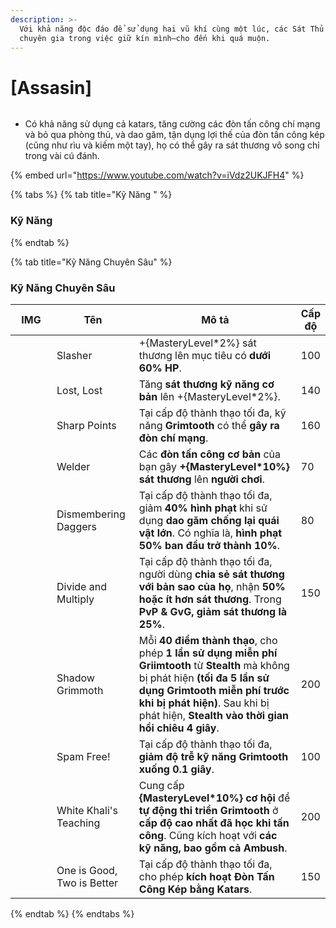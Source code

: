 ```yaml
---
description: >-
  Với khả năng độc đáo để sử dụng hai vũ khí cùng một lúc, các Sát Thủ là những
  chuyên gia trong việc giữ kín mình—cho đến khi quá muộn.
---
```


# \[Assasin]

<figure><img src="../../.gitbook/assets/700px-1Mercenario.png" alt=""><figcaption></figcaption></figure>

* Có khả năng sử dụng cả katars, tăng cường các đòn tấn công chí mạng và bỏ qua phòng thủ, và dao găm, tận dụng lợi thế của đòn tấn công kép (cũng như rìu và kiếm một tay), họ có thể gây ra sát thương vô song chỉ trong vài cú đánh.

{% embed url="https://www.youtube.com/watch?v=iVdz2UKJFH4" %}

{% tabs %}
{% tab title="Kỹ Năng " %}
### **Kỹ Năng**
{% endtab %}

{% tab title="Kỹ Năng Chuyên Sâu" %}
### Kỹ Năng Chuyên Sâu

<table><thead><tr><th width="84">IMG</th><th width="127">Tên</th><th width="383">Mô tả</th><th>Cấp độ</th></tr></thead><tbody><tr><td><img src="../../.gitbook/assets/136a.png" alt=""></td><td>Slasher</td><td>+{MasteryLevel*2%} sát thương lên mục tiêu có <strong>dưới 60% HP</strong>.</td><td>100</td></tr><tr><td><img src="../../.gitbook/assets/137a.png" alt=""></td><td>Lost, Lost</td><td>Tăng <strong>sát thương kỹ năng cơ bản</strong> lên +{MasteryLevel*2%}.</td><td>140</td></tr><tr><td><img src="../../.gitbook/assets/137a.png" alt=""></td><td>Sharp Points</td><td>Tại cấp độ thành thạo tối đa, kỹ năng <strong>Grimtooth</strong> có thể <strong>gây ra đòn chí mạng</strong>.</td><td>160</td></tr><tr><td><img src="../../.gitbook/assets/141a.png" alt=""></td><td>Welder</td><td>Các <strong>đòn tấn công cơ bản</strong> của bạn gây <strong>+{MasteryLevel*10%} sát thương</strong> lên <strong>người chơi</strong>.</td><td>70</td></tr><tr><td><img src="../../.gitbook/assets/1004aa.png" alt=""></td><td>Dismembering Daggers</td><td>Tại cấp độ thành thạo tối đa, giảm <strong>40% hình phạt</strong> khi sử dụng <strong>dao găm chống lại quái vật lớn</strong>. Có nghĩa là, <strong>hình phạt 50% ban đầu trở thành 10%</strong>.</td><td>80</td></tr><tr><td><img src="../../.gitbook/assets/image (265).png" alt="" data-size="original"></td><td>Divide and Multiply</td><td>Tại cấp độ thành thạo tối đa, người dùng <strong>chia sẻ sát thương với bản sao của họ</strong>, nhận <strong>50% hoặc ít hơn sát thương</strong>. Trong <strong>PvP &#x26; GvG, giảm sát thương là 25%</strong>.</td><td>150</td></tr><tr><td><img src="../../.gitbook/assets/image (266).png" alt="" data-size="original"></td><td>Shadow Grimmoth</td><td>Mỗi <strong>40 điểm thành thạo</strong>, cho phép <strong>1 lần sử dụng miễn phí Griimtooth</strong> từ <strong>Stealth</strong> mà không bị phát hiện <strong>(tối đa 5 lần sử dụng Grimtooth miễn phí trước khi bị phát hiện)</strong>. Sau khi bị phát hiện, <strong>Stealth vào thời gian hồi chiêu 4 giây</strong>.</td><td>200</td></tr><tr><td><img src="../../.gitbook/assets/image (267).png" alt="" data-size="original"></td><td>Spam Free!</td><td>Tại cấp độ thành thạo tối đa, <strong>giảm độ trễ kỹ năng Grimtooth xuống 0.1 giây</strong>.</td><td>100</td></tr><tr><td><img src="../../.gitbook/assets/image (268).png" alt="" data-size="original"></td><td>White Khali's Teaching</td><td>Cung cấp <strong>{MasteryLevel*10%} cơ hội</strong> để <strong>tự động thi triển Grimtooth</strong> ở <strong>cấp độ cao nhất đã học khi tấn công</strong>. Cũng kích hoạt với <strong>các kỹ năng, bao gồm cả Ambush</strong>.</td><td>200</td></tr><tr><td><img src="../../.gitbook/assets/image (269).png" alt="" data-size="original"></td><td>One is Good, Two is Better</td><td>Tại cấp độ thành thạo tối đa, cho phép <strong>kích hoạt Đòn Tấn Công Kép bằng Katars</strong>.</td><td>150</td></tr></tbody></table>
{% endtab %}
{% endtabs %}
